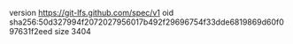 version https://git-lfs.github.com/spec/v1
oid sha256:50d327994f2072027956017b492f29696754f33dde6819869d60f097631f2eed
size 3404
